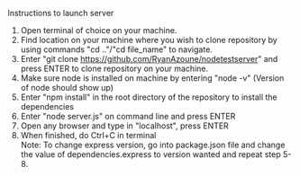 Instructions to launch server

1. Open terminal of choice on your machine.
2. Find location on your machine where you wish to clone repository by using commands "cd .."/"cd file_name" to navigate.
3. Enter "git clone https://github.com/RyanAzoune/nodetestserver" and press ENTER to clone repository on your machine.
4. Make sure node is installed on machine by entering "node -v" (Version of node should show up)
5. Enter "npm install" in the root directory of the repository to install the dependencies
6. Enter "node server.js" on command line and press ENTER
7. Open any browser and type in "localhost", press ENTER
8. When finished, do Ctrl+C in terminal  
Note: To change express version, go into package.json file and change the value of dependencies.express 
to version wanted and repeat step 5-8.
